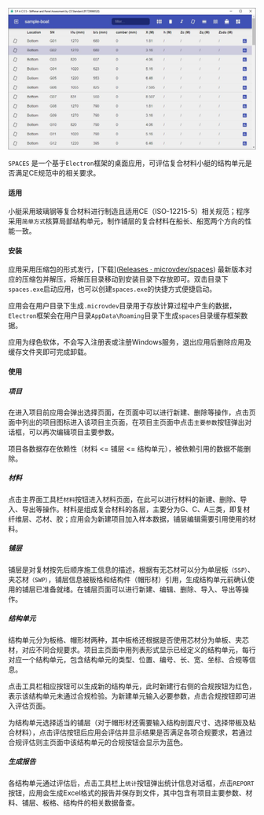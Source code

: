 ![spaces main ui](./images/spaces-main.jpg)

`SPACES` 是一个基于`Electron`框架的桌面应用，可评估复合材料小艇的结构单元是否满足CE规范中的相关要求。

#### 适用

小艇采用玻璃钢等复合材料进行制造且适用CE（ISO-12215-5）相关规范；程序采用`简单方式`核算局部结构单元，制作铺层的复合材料在船长、船宽两个方向的性能一致。

#### 安装

应用采用压缩包的形式发行，[下载]([Releases · microvdev/spaces](https://github.com/microvdev/spaces/releases)) 最新版本对应的压缩包并解压，将解压目录移动到安装目录下存放即可。双击目录下`spaces.exe`启动应用，也可以创建`spaces.exe`的快捷方式便捷启动。

应用会在用户目录下生成`.microvdev`目录用于存放计算过程中产生的数据，`Electron`框架会在用户目录`AppData\Roaming`目录下生成`spaces`目录缓存框架数据。

应用为绿色软体，不会写入注册表或注册Windows服务，退出应用后删除应用及缓存文件夹即可完成卸载。

#### 使用

##### 项目

在进入项目前应用会弹出选择页面，在页面中可以进行新建、删除等操作，点击页面中列出的项目图标进入该项目主页面，在项目主页面中点击`主要参数`按钮弹出对话框，可以再次编辑项目主要参数。

项目各数据存在依赖性（材料 <= 铺层 <= 结构单元），被依赖引用的数据不能删除。

##### 材料

点击主界面工具栏`材料`按钮进入材料页面，在此可以进行材料的新建、删除、导入、导出等操作。材料是组成复合材料的各层，主要分为G、C、A三类，即复材纤维层、芯材、胶；应用会为新建项目加入样本数据，铺层编辑需要引用使用的材料。

##### 铺层

铺层是对复材按先后顺序施工信息的描述，根据有无芯材可以分为单层板`（SSP）`、夹芯材`（SWP）`，铺层信息被板格和结构件（帽形材）引用，生成结构单元前确认使用的铺层已准备就绪。在铺层页面可以进行新建、编辑、删除、导入、导出等操作。

##### 结构单元

结构单元分为板格、帽形材两种，其中板格还根据是否使用芯材分为单板、夹芯材，对应不同合规要求。项目主页面中用列表形式显示已经定义的结构单元，每行对应一个结构单元，包含结构单元的类型、位置、编号、长、宽、坐标、合规等信息。

点击工具栏相应按钮可以生成新的结构单元，此时新建行右侧的合规按钮为红色，表示该结构单元未通过合规检验。为新建单元输入必要参数，点击合规按钮即可进入评估页面。

为结构单元选择适当的铺层（对于帽形材还需要输入结构剖面尺寸、选择带板及粘合材料），点击评估按钮后应用会评估并显示结果是否满足各项合规要求，若通过合规评估则主页面中该结构单元的合规按钮会显示为蓝色。

##### 生成报告

各结构单元通过评估后，点击工具栏上`统计`按钮弹出统计信息对话框，点击`REPORT`按钮，应用会生成Excel格式的报告并保存到文件，其中包含有项目主要参数、材料、铺层、板格、结构件的相关数据备查。